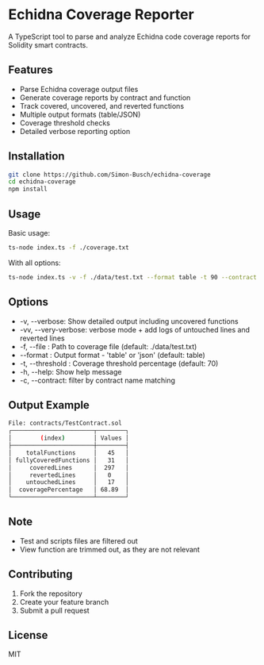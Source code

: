 # Echidna Coverage Reporter

A TypeScript tool to parse and analyze Echidna code coverage reports for Solidity smart contracts.

## Features

- Parse Echidna coverage output files
- Generate coverage reports by contract and function
- Track covered, uncovered, and reverted functions
- Multiple output formats (table/JSON)
- Coverage threshold checks
- Detailed verbose reporting option

## Installation

```bash
git clone https://github.com/Simon-Busch/echidna-coverage
cd echidna-coverage
npm install
```
## Usage

Basic usage:
```bash
ts-node index.ts -f ./coverage.txt
```

With all options:

```bash
ts-node index.ts -v -f ./data/test.txt --format table -t 90 --contract TestContract.sol
```

## Options
- -v, --verbose: Show detailed output including uncovered functions
- -vv, --very-verbose: verbose mode + add logs of untouched lines and reverted lines
- -f, --file <path>: Path to coverage file (default: ./data/test.txt)
- --format <type>: Output format - 'table' or 'json' (default: table)
- -t, --threshold <n>: Coverage threshold percentage (default: 70)
- -h, --help: Show help message
- -c, --contract: filter by contract name matching

## Output Example

```bash
File: contracts/TestContract.sol
┌───────────────────────┬────────┐
│        (index)        │ Values │
├───────────────────────┼────────┤
│    totalFunctions     │   45   │
│ fullyCoveredFunctions │   31   │
│     coveredLines      │  297   │
│     revertedLines     │   0    │
│    untouchedLines     │   17   │
│  coveragePercentage   │ 68.89  │
└───────────────────────┴────────┘
```

## Note

- Test and scripts files are filtered out
- View function are trimmed out, as they are not relevant

## Contributing

1. Fork the repository
2. Create your feature branch
3. Submit a pull request

## License

MIT
